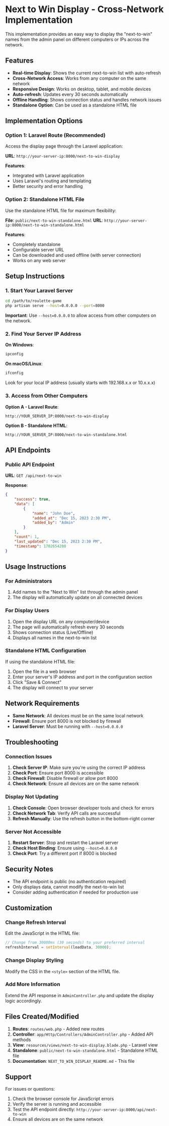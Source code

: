 # Next to Win Display - Cross-Network Implementation

This implementation provides an easy way to display the "next-to-win" names from the admin panel on different computers or IPs across the network.

## Features

- **Real-time Display**: Shows the current next-to-win list with auto-refresh
- **Cross-Network Access**: Works from any computer on the same network
- **Responsive Design**: Works on desktop, tablet, and mobile devices
- **Auto-refresh**: Updates every 30 seconds automatically
- **Offline Handling**: Shows connection status and handles network issues
- **Standalone Option**: Can be used as a standalone HTML file

## Implementation Options

### Option 1: Laravel Route (Recommended)
Access the display page through the Laravel application:

**URL**: `http://your-server-ip:8000/next-to-win-display`

**Features**:
- Integrated with Laravel application
- Uses Laravel's routing and templating
- Better security and error handling

### Option 2: Standalone HTML File
Use the standalone HTML file for maximum flexibility:

**File**: `public/next-to-win-standalone.html`
**URL**: `http://your-server-ip:8000/next-to-win-standalone.html`

**Features**:
- Completely standalone
- Configurable server URL
- Can be downloaded and used offline (with server connection)
- Works on any web server

## Setup Instructions

### 1. Start Your Laravel Server

```bash
cd /path/to/roulette-game
php artisan serve --host=0.0.0.0 --port=8000
```

**Important**: Use `--host=0.0.0.0` to allow access from other computers on the network.

### 2. Find Your Server IP Address

**On Windows**:
```cmd
ipconfig
```

**On macOS/Linux**:
```bash
ifconfig
```

Look for your local IP address (usually starts with 192.168.x.x or 10.x.x.x)

### 3. Access from Other Computers

**Option A - Laravel Route**:
```
http://YOUR_SERVER_IP:8000/next-to-win-display
```

**Option B - Standalone HTML**:
```
http://YOUR_SERVER_IP:8000/next-to-win-standalone.html
```

## API Endpoints

### Public API Endpoint
**URL**: `GET /api/next-to-win`

**Response**:
```json
{
    "success": true,
    "data": [
        {
            "name": "John Doe",
            "added_at": "Dec 15, 2023 2:30 PM",
            "added_by": "Admin"
        }
    ],
    "count": 1,
    "last_updated": "Dec 15, 2023 2:30 PM",
    "timestamp": 1702654200
}
```

## Usage Instructions

### For Administrators
1. Add names to the "Next to Win" list through the admin panel
2. The display will automatically update on all connected devices

### For Display Users
1. Open the display URL on any computer/device
2. The page will automatically refresh every 30 seconds
3. Shows connection status (Live/Offline)
4. Displays all names in the next-to-win list

### Standalone HTML Configuration
If using the standalone HTML file:
1. Open the file in a web browser
2. Enter your server's IP address and port in the configuration section
3. Click "Save & Connect"
4. The display will connect to your server

## Network Requirements

- **Same Network**: All devices must be on the same local network
- **Firewall**: Ensure port 8000 is not blocked by firewall
- **Laravel Server**: Must be running with `--host=0.0.0.0`

## Troubleshooting

### Connection Issues
1. **Check Server IP**: Make sure you're using the correct IP address
2. **Check Port**: Ensure port 8000 is accessible
3. **Check Firewall**: Disable firewall or allow port 8000
4. **Check Network**: Ensure all devices are on the same network

### Display Not Updating
1. **Check Console**: Open browser developer tools and check for errors
2. **Check Network Tab**: Verify API calls are successful
3. **Refresh Manually**: Use the refresh button in the bottom-right corner

### Server Not Accessible
1. **Restart Server**: Stop and restart the Laravel server
2. **Check Host Binding**: Ensure using `--host=0.0.0.0`
3. **Check Port**: Try a different port if 8000 is blocked

## Security Notes

- The API endpoint is public (no authentication required)
- Only displays data, cannot modify the next-to-win list
- Consider adding authentication if needed for production use

## Customization

### Change Refresh Interval
Edit the JavaScript in the HTML file:
```javascript
// Change from 30000ms (30 seconds) to your preferred interval
refreshInterval = setInterval(loadData, 30000);
```

### Change Display Styling
Modify the CSS in the `<style>` section of the HTML file.

### Add More Information
Extend the API response in `AdminController.php` and update the display logic accordingly.

## Files Created/Modified

1. **Routes**: `routes/web.php` - Added new routes
2. **Controller**: `app/Http/Controllers/AdminController.php` - Added API methods
3. **View**: `resources/views/next-to-win-display.blade.php` - Laravel view
4. **Standalone**: `public/next-to-win-standalone.html` - Standalone HTML file
5. **Documentation**: `NEXT_TO_WIN_DISPLAY_README.md` - This file

## Support

For issues or questions:
1. Check the browser console for JavaScript errors
2. Verify the server is running and accessible
3. Test the API endpoint directly: `http://your-server-ip:8000/api/next-to-win`
4. Ensure all devices are on the same network

